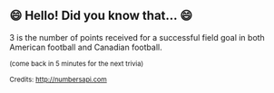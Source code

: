 ## :smile: Hello! Did you know that... :smile:
3 is the number of points received for a successful field goal in both American football and Canadian football.

<sup>(come back in 5 minutes for the next trivia)</sup>


<sup>Credits: http://numbersapi.com</sup>
